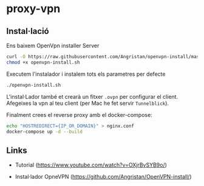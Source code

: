 # proxy-vpn

## Instal·lació

Ens baixem OpenVpn installer Server

```bash
curl -O https://raw.githubusercontent.com/Angristan/openvpn-install/master/openvpn-install.sh
chmod +x openvpn-install.sh
```

Executem l'instalador i instalem tots els parametres per defecte

```bash
./openvpn-install.sh
```

L'instal·Lador també et crearà un fitxer `.ovpn` per configurar el client. Afegeixes la vpn al teu client (per Mac he fet servir `Tunnelblick`).

Finalment crees el reverse proxy amb el docker-compose:

```bash
echo "HOSTREDIRECT={IP_OR_DOMAIN}" > nginx.conf
docker-compose up -d --build
```

## Links

- Tutorial (<https://www.youtube.com/watch?v=OXjrBvSYB9o/>)

- Instal·lador OpneVPN (<https://github.com/Angristan/OpenVPN-install/>)
